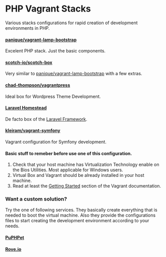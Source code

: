 # PHP Vagrant Stacks
Various stacks configurations for rapid creation of development environments in PHP.
#### [panique/vagrant-lamp-bootstrap](https://github.com/panique/vagrant-lamp-bootstrap)
Excelent PHP stack. Just the basic components. 
#### [scotch-io/scotch-box](https://github.com/scotch-io/scotch-box)
Very similar to [panique/vagrant-lamp-bootstrap](https://github.com/panique/vagrant-lamp-bootstrap) with a few extras.
#### [chad-thompson/vagrantpress](https://github.com/chad-thompson/vagrantpress)
Ideal box for Wordpress Theme Development.
#### [Laravel Homestead](http://laravel.com/docs/4.2/homestead)
De facto box of the [Laravel Framework](http://laravel.com/).
#### [kleiram/vagrant-symfony](https://github.com/kleiram/vagrant-symfony)
Vagrant configuration for Symfony development.

#### Basic stuff to remeber before use one of this configuration. 
1. Check that your host machine has Virtualization Technology enable on the Bios Utilities. Most applicable for Windows users. 
2. Virtual Box and Vagrant should be already installed in your host machine.
4. Read at least the [Getting Started](https://docs.vagrantup.com/v2/getting-started/) section of the Vagrant documentation.

### Want a custom solution?
Try the one of following services. They basically create everything that is needed to boot the virtual machine. Also they provide the configurations files to start creating the development environment according to your needs. 
#### [PuPHPet](https://puphpet.com/)
#### [Rove.io](http://rove.io/)

